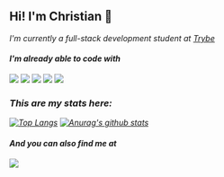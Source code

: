 <h2> Hi! I'm Christian 👋 </h2>

<p><em>I'm currently a full-stack development student at <a href="https://github.com/betrybe"> Trybe </a>

#### I'm already able to code with
<img src="https://img.shields.io/badge/-HTML-orange?logo=HTML5" /> <img src="https://img.shields.io/badge/-CSS-informational?logo=CSS3" /> <img src="https://img.shields.io/badge/-Javascript-yellow?logo=Javascript" /> <img src="https://img.shields.io/badge/-React-blue?logo=React" /> <img src="https://img.shields.io/badge/-Redux-blueviolet?logo=Redux" />

### This are my stats here:
[![Top Langs](https://github-readme-stats.vercel.app/api/top-langs/?username=cduessel)](https://github.com/anuraghazra/github-readme-stats)
[![Anurag's github stats](https://github-readme-stats.vercel.app/api?username=cduessel)](https://github.com/anuraghazra/github-readme-stats)

#### And you can also find me at
<a href="https://www.linkedin.com/in/cduessel/?locale=en_US"><img src="https://img.shields.io/badge/-LinkedIn-blue?logo=LinkedIn" /> <a/>

<!--
**cduessel/cduessel** is a ✨ _special_ ✨ repository because its `README.md` (this file) appears on your GitHub profile.

Here are some ideas to get you started:

- 🔭 I’m currently working on ...
- 🌱 I’m currently learning ...
- 👯 I’m looking to collaborate on ...
- 🤔 I’m looking for help with ...
- 💬 Ask me about ...
- 📫 How to reach me: ...
- 😄 Pronouns: ...
- ⚡ Fun fact: ...
-->
